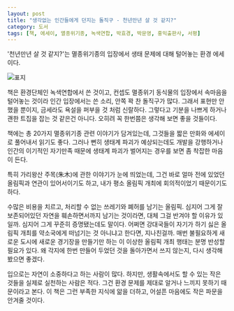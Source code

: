 ```yaml
---
layout: post
title: "생각없는 인간들에게 던지는 돌직구 - 천년만년 살 것 같지?"
category: 도서
tags: [책, 에세이, 멸종위기종, 녹색연합, 박효경, 박문영, 홍익출판사, 서평]
---
```


'천년만년 살 것 같지?'는
멸종위기종의 입장에서 생태 문제에 대해 털어놓는 환경 에세이다.

![표지](https://lh3.googleusercontent.com/HZXmw71MU0VBcUPuXoDHeo236vpN7nGv0iTNgeIlQUgS_i0bn2xyXHUzV-H_ZPZmDeeMi8bz83duyA=s480)

책은 환경단체인 녹색연합에서 쓴 것이고,
컨셉도 멸종위기 동식물의 입장에서 속마음을 털어놓는 것이라
인간 입장에서는 쓴 소리,
안쪽 꽉 찬 돌직구가 많다.
그래서 표현만 안했을 뿐이지,
금세라도 욕설을 퍼부을 것 처럼 신랄하다.
그렇다고 기분을 나쁘게 하거나 괜한 트집을 잡는 것 같은건 아니다.
오히려 꼭 한번쯤은 생각해 보면 좋을 것들이다.

책에는 총 20가지 멸종위기종 관련 이야기가 담겨있는데,
그것들을 짧은 만화와 에세이로 풀어내서 읽기도 좋다.
그러나 뻔히 생태계 파괴가 예상되는데도 개발을 강행하거나
인간의 이기적인 자기만족 때문에
생태계 파괴가 벌어지는 경우를 보면
좀 착잡한 마음이 든다.

특히 가리왕산 주목(朱木)에 관한 이야기가 눈에 띄었는데,
그건 바로 얼마 전에 있었던 올림픽과 연관이 있어서이기도 하고,
내가 평소 올림픽 개최에 회의적이었기 때문이기도 하다.

수많은 비용을 치르고,
처리할 수 없는 쓰레기와 폐허를 남기는 올림픽.
심지어 그게 잘 보존되어있던 자연을 훼손하면서까지 남기는 것이라면,
대체 그걸 반겨야 할 이유가 있일까.
심지어 그게 꾸준히 증명됐는데도 말이다.
어쩌면 강대국들이 자기가 하기 싫은 올림픽 개최를 약소국에게 떠넘기는 것 아니냐고 한다면, 지나친걸까.
매번 불필요하게 새로운 도시에 새로운 경기장을 만들기만 하는 이 이상한 올림픽 개최 행태는
분명 반성할 필요가 있다.
왜 각지에 한번 만들어 두었던 것을 돌아가면서 쓰지 않는지, 다시 생각해 봤으면 좋겠다.

입으로는 자연이 소중하다고 하는 사람이 많다.
하지만, 생활속에서도 할 수 있는 작은 것들을 실제로 실천하는 사람은 적다.
그건 환경 문제를 제대로 알거나 느끼지 못하기 때문이라고 본다.
이 책은 그런 부족한 지식에 앎을 더하고,
어설픈 마음에도 작은 파문을 안겨줄 것이다.
